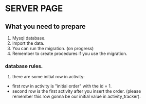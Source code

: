 # SERVER PAGE

## What you need to prepare
1. Mysql database.
2. Import the data. 
3. You can run the migration. (on progress)
4. Remember to create procedures if you use the migration.

### database rules. 
1. there are some initial row in activity: 
* first row in activity is "initial order" with the id = 1.
* second row is the first activity after you insert the order. (please remember this row gonna be our initial value in activity_tracker).